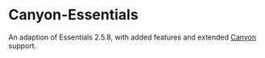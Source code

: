 Canyon-Essentials
=============================

An adaption of Essentials 2.5.8, with added features
and extended [Canyon](https://canyonmodded.com) support.